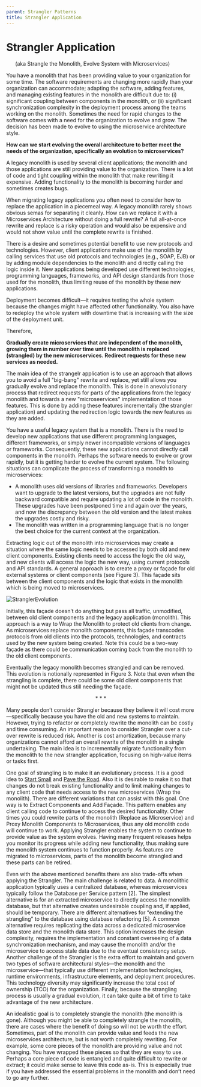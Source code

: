 ```yaml
---
parent: Strangler Patterns
title: Strangler Application
---
```

# Strangler Application
&nbsp;&nbsp;&nbsp;&nbsp;&nbsp;&nbsp;(aka Strangle the Monolith, Evolve System with Microservices)
   
You have a monolith that has been providing value to your organization for some time. The software requirements are changing more rapidly than your organization can accommodate; adapting the software, adding features, and managing existing features in the monolith are difficult due to: (i) significant coupling between components in the monolith, or (ii) significant synchronization complexity in the deployment process among the teams working on the monolith. Sometimes the need for rapid changes to the software comes with a need for the organization to evolve and grow. The decision has been made to evolve to using the microservice architecture style.

**How can we start evolving the overall architecture to better meet the needs of the organization, specifically an evolution to microservices?**

A legacy monolith is used by several client applications; the monolith and those applications are still providing value to the organization. There is a lot of code and tight coupling within the monolith that make rewriting it expensive. Adding functionality to the monolith is becoming harder and sometimes creates bugs. 

When migrating legacy applications you often need to consider how to replace the application in a piecemeal way. A legacy monolith rarely shows obvious semas for separating it cleanly. How can we replace it with a Microservices Architecture without doing a full rewrite? A full all-at-once rewrite and replace is a risky operation and would also be expensive and would not show value until the complete rewrite is finished.

There is a desire and sometimes potential benefit to use new protocols and technologies. However, client applications make use of the monolith by calling services that use old protocols and technologies (e.g., SOAP, EJB) or by adding module dependencies to the monolith and directly calling the logic inside it. 
New applications being developed use different technologies, programming languages, frameworks, and API design standards from those used for the monolith, thus limiting reuse of the monolith by these new applications.

Deployment becomes difficult—it requires testing the whole system because the changes might have affected other functionality. You also have to redeploy the whole system with downtime that is increasing with the size of the deployment unit.

Therefore,

**Gradually create microservices that are independent of the monolith, growing them in number over time until the monolith is replaced (strangled) by the new microservices. Redirect requests for these new services as needed.**

The main idea of the strangelr application is to use an approach that allows you to avoid a full "big-bang" rewrite and replace, yet still allows you gradually evolve and replace the monolith. This is done in anevolutionary process that redirect requests for parts of the applications from the legacy monolith and towards a new "microseervices" implementation of those features. This is done by adding these features incrementally (the strangler application) and updating the redirection logic towards the new features as they are added.

You have a useful legacy system that is a monolith. There is the need to develop new applications that use different programming languages, different frameworks, or simply newer incompatible versions of languages or frameworks. Consequently, these new applications cannot directly call components in the monolith. Perhaps the software needs to evolve or grow rapidly, but it is getting harder to evolve the current system. The following situations can complicate the process of transforming a monolith to microservices:
* A monolith uses old versions of libraries and frameworks. Developers want to upgrade to the latest versions, but the upgrades are not fully backward compatible and require updating a lot of code in the monolith. These upgrades have been postponed time and again over the years, and now the discrepancy between the old version and the latest makes the upgrades costly and risky. 
* The monolith was written in a programming language that is no longer the best choice for the current context at the organization. 

Extracting logic out of the monolith into microservices may create a situation where the same logic needs to be accessed by both old and new client components. Existing clients need to access the logic the old way, and new clients will access the logic the new way, using current protocols and API standards. A general approach is to create a proxy or façade for old external systems or client components (see Figure 3). This façade sits between the client components and the logic that exists in the monolith which is being moved to microservices. 

![StranglerEvolution](../assets/StranglerFacadeOverview.png)

Initially, this façade doesn’t do anything but pass all traffic, unmodified, between old client components and the legacy application (monolith). This approach is a way to Wrap the Monolith to protect old clients from change. As microservices replace monolith components, this façade transcodes protocols from old clients into the protocols, technologies, and contracts used by the new system being created. Note this could be a two-way façade as there could be communication coming back from the monolith to the old client components.

Eventually the legacy monolith becomes strangled and can be removed. This evolution is notionally represented in Figure 3. Note that even when the strangling is complete, there could be some old client components that might not be updated thus still needing the façade.

<p align="center">* * *</p>

Many people don’t consider Strangler because they believe it will cost more—specifically because you have the old and new systems to maintain. However, trying to refactor or completely rewrite the monolith can be costly and time consuming. An important reason to consider Strangler over a cut-over rewrite is reduced risk. Another is cost amortization, because many organizations cannot afford an overall rewrite of the monolith in a single undertaking. The main idea is to incrementally migrate functionality from the monolith to the new strangler application, focusing on high-value items or tasks first. 

One goal of strangling is to make it an evolutionary process. It is a good idea to [Start Small](Start-Small.md) and [Pave the Road](Pave-The-Road.md). Also it is desirable to make it so that changes do not break existing functionality and to limit making changes to any client code that needs access to the new microservices (Wrap the monolith). There are different variations that can assist with this goal. One way is to Extract Components and Add Façade. This pattern enables any client calling code to continue to access the desired functionality. Other times you could rewrite parts of the monolith (Replace as Microservice) and Proxy Monolith Components to Microservices, thus any old monolith code will continue to work.
Applying Strangler enables the system to continue to provide value as the system evolves. Having many frequent releases helps you monitor its progress while adding new functionality, thus making sure the monolith system continues to function properly. As features are migrated to microservices, parts of the monolith become strangled and these parts can be retired. 

Even with the above mentioned benefits there are also trade-offs when applying the Strangler. The main challenge is related to data. A monolithic application typically uses a centralized database, whereas microservices typically follow the Database per Service pattern [2]. The simplest alternative is for an extracted microservice to directly access the monolith database, but that alternative creates undesirable coupling and, if applied, should be temporary. There are different alternatives for “extending the strangling” to the database using database refactoring [5]. A common alternative requires replicating the data across a dedicated microservice data store and the monolith data store. This option increases the design complexity, requires the implementation and constant overseeing of a data synchronization mechanism, and may cause the monolith and/or the microservice to access stale data due to the eventual consistency setup. Another challenge of the Strangler is the extra effort to maintain and govern two types of software architectural styles—the monolith and the microservice—that typically use different implementation technologies, runtime environments, infrastructure elements, and deployment procedures. This technology diversity may significantly increase the total cost of ownership (TCO) for the organization. Finally, because the strangling process is usually a gradual evolution, it can take quite a bit of time to take advantage of the new architecture. 

An idealistic goal is to completely strangle the monolith (the monolith is gone). Although you might be able to completely strangle the monolith, there are cases where the benefit of doing so will not be worth the effort. Sometimes, part of the monolith can provide value and feeds the new microservices architecture, but is not worth completely rewriting. For example, some core pieces of the monolith are providing value and not changing. You have wrapped these pieces so that they are easy to use. Perhaps a core piece of code is entangled and quite difficult to rewrite or extract; it could make sense to leave this code as-is. This is especially true if you have addressed the essential problems in the monolith and don’t need to go any further.

